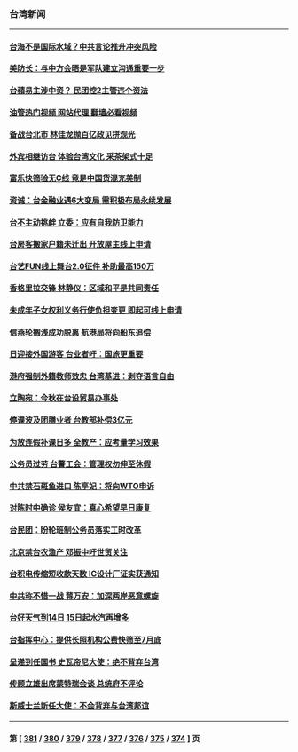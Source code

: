 ### 台湾新闻
---
#### [台海不是国际水域？中共言论推升冲突风险](../../pages/ncid1349361/n13758829.md?06140445) 
#### [美防长：与中方会晤是军队建立沟通重要一步](../../pages/ncid1349361/n13758740.md?06140445) 
#### [台蘋易主涉中资？ 民团控2主管违个资法](../../pages/ncid1349361/n13758784.md?06140445) 
#### [油管热门视频 网站代理 翻墙必看视频](http://209.222.30.114:81/youtube.html?06140445)
#### [备战台北市 林佳龙抛百亿政见拼观光](../../pages/ncid1349361/n13758782.md?06140445) 
#### [外宾相继访台 体验台湾文化 采茶架式十足](../../pages/ncid1349361/n13758781.md?06140445) 
#### [富乐快筛验无C线 竟是中国货混充美制](../../pages/ncid1349361/n13758760.md?06140445) 
#### [资诚：台金融业遇6大变局 需积极布局永续发展](../../pages/ncid1349361/n13758788.md?06140445) 
#### [台不主动挑衅 立委：应有自我防卫能力](../../pages/ncid1349361/n13758786.md?06140445) 
#### [台房客搬家户籍未迁出 开放屋主线上申请](../../pages/ncid1349361/n13758791.md?06140445) 
#### [台艺FUN线上舞台2.0征件 补助最高150万](../../pages/ncid1349361/n13758774.md?06140445) 
#### [香格里拉交锋 林静仪：区域和平是共同责任](../../pages/ncid1349361/n13758710.md?06140445) 
#### [未成年子女权利义务行使负担变更 即起可线上申请](../../pages/ncid1349361/n13758776.md?06140445) 
#### [信燕轮搁浅成功脱离 航港局将向船东追偿](../../pages/ncid1349361/n13758778.md?06140445) 
#### [日迎接外国游客 台业者吁：国旅更重要](../../pages/ncid1349361/n13758768.md?06140445) 
#### [港府强制外籍教师效忠 台湾基进：剥夺语言自由](../../pages/ncid1349361/n13758777.md?06140445) 
#### [立陶宛：今秋在台设贸易办事处](../../pages/ncid1349361/n13758745.md?06140445) 
#### [停课波及团膳业者 台教部补偿3亿元](../../pages/ncid1349361/n13758767.md?06140445) 
#### [为放连假补课日多 全教产：应考量学习效果](../../pages/ncid1349361/n13758766.md?06140445) 
#### [公务员过劳 台警工会：管理权勿伸至休假](../../pages/ncid1349361/n13758738.md?06140445) 
#### [中共禁石斑鱼进口 陈亭妃：将向WTO申诉](../../pages/ncid1349361/n13758753.md?06140445) 
#### [对陈时中确诊 侯友宜：真心希望早日康复](../../pages/ncid1349361/n13758666.md?06140445) 
#### [台民团：盼轮班制公务员落实工时改革](../../pages/ncid1349361/n13758665.md?06140445) 
#### [北京禁台农渔产 邓振中吁世贸关注](../../pages/ncid1349361/n13758749.md?06140445) 
#### [台积电传缩短收款天数 IC设计厂证实获通知](../../pages/ncid1349361/n13758743.md?06140445) 
#### [中共称不惜一战 蒋万安：加深两岸恶意螺旋](../../pages/ncid1349361/n13758706.md?06140445) 
#### [台好天气到14日 15日起水汽再增多](../../pages/ncid1349361/n13758662.md?06140445) 
#### [台指挥中心：提供长照机构公费快筛至7月底](../../pages/ncid1349361/n13758734.md?06140445) 
#### [呈递到任国书 史瓦帝尼大使：绝不背弃台湾](../../pages/ncid1349361/n13758736.md?06140445) 
#### [传顾立雄出席蒙特瑞会谈 总统府不评论](../../pages/ncid1349361/n13758620.md?06140445) 
#### [斯威士兰新任大使：不会背弃与台湾邦谊](../../pages/ncid1349361/n13758561.md?06140445) 

---
#### 第 [ [381](./381.md?06140445) / [380](./380.md?06140445) / [379](./379.md?06140445) / [378](./378.md?06140445) / [377](./377.md?06140445) / [376](./376.md?06140445) / [375](./375.md?06140445) / [374](./374.md?06140445) ] 页

